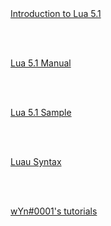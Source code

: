 <nav>
  <a href="http://underpop.free.fr/l/lua/docs/a-no-frills-introduction-to-lua-5.1-vm-instructions.pdf" class="arrow-link">Introduction to Lua 5.1</a>
</nav>

<br></br>

<nav>
  <a href="https://www.lua.org/manual/5.1/" class="arrow-link">Lua 5.1 Manual</a>
</nav>

<br></br>

<nav>
  <a href="https://www.lua.org/gems/sample.pdf" class="arrow-link">Lua 5.1 Sample</a>
</nav>

<br></br>

<nav>
  <a href="https://luau-lang.org/syntax" class="arrow-link">Luau Syntax</a>
</nav>

<br></br>

<nav>
  <a href="https://youtube.com/playlist?list=PLw1uWqQBDcgjKqFjPNgtVtBNx3xTGz-l7" class="arrow-link">wYn#0001's tutorials</a>
</nav>
